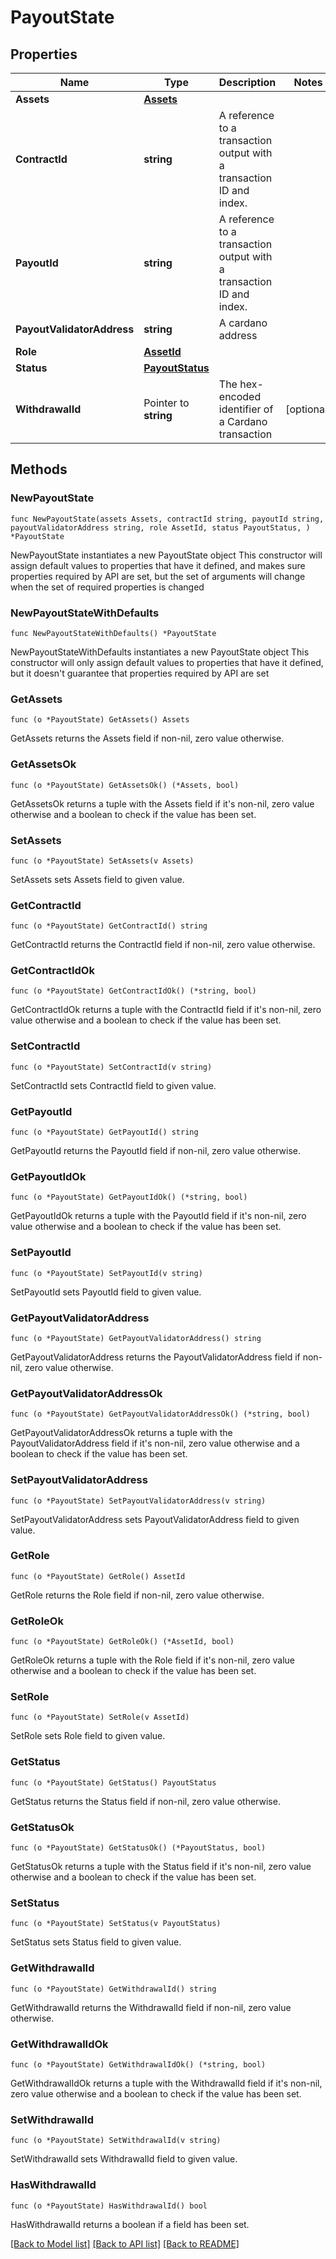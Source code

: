# PayoutState

## Properties

Name | Type | Description | Notes
------------ | ------------- | ------------- | -------------
**Assets** | [**Assets**](Assets.md) |  | 
**ContractId** | **string** | A reference to a transaction output with a transaction ID and index. | 
**PayoutId** | **string** | A reference to a transaction output with a transaction ID and index. | 
**PayoutValidatorAddress** | **string** | A cardano address | 
**Role** | [**AssetId**](AssetId.md) |  | 
**Status** | [**PayoutStatus**](PayoutStatus.md) |  | 
**WithdrawalId** | Pointer to **string** | The hex-encoded identifier of a Cardano transaction | [optional] 

## Methods

### NewPayoutState

`func NewPayoutState(assets Assets, contractId string, payoutId string, payoutValidatorAddress string, role AssetId, status PayoutStatus, ) *PayoutState`

NewPayoutState instantiates a new PayoutState object
This constructor will assign default values to properties that have it defined,
and makes sure properties required by API are set, but the set of arguments
will change when the set of required properties is changed

### NewPayoutStateWithDefaults

`func NewPayoutStateWithDefaults() *PayoutState`

NewPayoutStateWithDefaults instantiates a new PayoutState object
This constructor will only assign default values to properties that have it defined,
but it doesn't guarantee that properties required by API are set

### GetAssets

`func (o *PayoutState) GetAssets() Assets`

GetAssets returns the Assets field if non-nil, zero value otherwise.

### GetAssetsOk

`func (o *PayoutState) GetAssetsOk() (*Assets, bool)`

GetAssetsOk returns a tuple with the Assets field if it's non-nil, zero value otherwise
and a boolean to check if the value has been set.

### SetAssets

`func (o *PayoutState) SetAssets(v Assets)`

SetAssets sets Assets field to given value.


### GetContractId

`func (o *PayoutState) GetContractId() string`

GetContractId returns the ContractId field if non-nil, zero value otherwise.

### GetContractIdOk

`func (o *PayoutState) GetContractIdOk() (*string, bool)`

GetContractIdOk returns a tuple with the ContractId field if it's non-nil, zero value otherwise
and a boolean to check if the value has been set.

### SetContractId

`func (o *PayoutState) SetContractId(v string)`

SetContractId sets ContractId field to given value.


### GetPayoutId

`func (o *PayoutState) GetPayoutId() string`

GetPayoutId returns the PayoutId field if non-nil, zero value otherwise.

### GetPayoutIdOk

`func (o *PayoutState) GetPayoutIdOk() (*string, bool)`

GetPayoutIdOk returns a tuple with the PayoutId field if it's non-nil, zero value otherwise
and a boolean to check if the value has been set.

### SetPayoutId

`func (o *PayoutState) SetPayoutId(v string)`

SetPayoutId sets PayoutId field to given value.


### GetPayoutValidatorAddress

`func (o *PayoutState) GetPayoutValidatorAddress() string`

GetPayoutValidatorAddress returns the PayoutValidatorAddress field if non-nil, zero value otherwise.

### GetPayoutValidatorAddressOk

`func (o *PayoutState) GetPayoutValidatorAddressOk() (*string, bool)`

GetPayoutValidatorAddressOk returns a tuple with the PayoutValidatorAddress field if it's non-nil, zero value otherwise
and a boolean to check if the value has been set.

### SetPayoutValidatorAddress

`func (o *PayoutState) SetPayoutValidatorAddress(v string)`

SetPayoutValidatorAddress sets PayoutValidatorAddress field to given value.


### GetRole

`func (o *PayoutState) GetRole() AssetId`

GetRole returns the Role field if non-nil, zero value otherwise.

### GetRoleOk

`func (o *PayoutState) GetRoleOk() (*AssetId, bool)`

GetRoleOk returns a tuple with the Role field if it's non-nil, zero value otherwise
and a boolean to check if the value has been set.

### SetRole

`func (o *PayoutState) SetRole(v AssetId)`

SetRole sets Role field to given value.


### GetStatus

`func (o *PayoutState) GetStatus() PayoutStatus`

GetStatus returns the Status field if non-nil, zero value otherwise.

### GetStatusOk

`func (o *PayoutState) GetStatusOk() (*PayoutStatus, bool)`

GetStatusOk returns a tuple with the Status field if it's non-nil, zero value otherwise
and a boolean to check if the value has been set.

### SetStatus

`func (o *PayoutState) SetStatus(v PayoutStatus)`

SetStatus sets Status field to given value.


### GetWithdrawalId

`func (o *PayoutState) GetWithdrawalId() string`

GetWithdrawalId returns the WithdrawalId field if non-nil, zero value otherwise.

### GetWithdrawalIdOk

`func (o *PayoutState) GetWithdrawalIdOk() (*string, bool)`

GetWithdrawalIdOk returns a tuple with the WithdrawalId field if it's non-nil, zero value otherwise
and a boolean to check if the value has been set.

### SetWithdrawalId

`func (o *PayoutState) SetWithdrawalId(v string)`

SetWithdrawalId sets WithdrawalId field to given value.

### HasWithdrawalId

`func (o *PayoutState) HasWithdrawalId() bool`

HasWithdrawalId returns a boolean if a field has been set.


[[Back to Model list]](../README.md#documentation-for-models) [[Back to API list]](../README.md#documentation-for-api-endpoints) [[Back to README]](../README.md)


